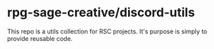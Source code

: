 # rpg-sage-creative/discord-utils
This repo is a utils collection for RSC projects.
It's purpose is simply to provide reusable code.
